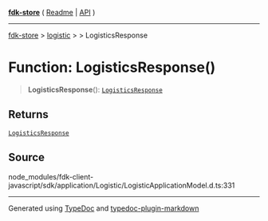 [**fdk-store**](../../../README.md) ( [Readme](../../../README.md) \| [API](../../../API.md) )

---

[fdk-store](../../../API.md) > [logistic](../../README.md) > [<internal>](../README.md) > LogisticsResponse

# Function: LogisticsResponse()

> **LogisticsResponse**(): [`LogisticsResponse`](../type-aliases/type-alias.LogisticsResponse.md)

## Returns

[`LogisticsResponse`](../type-aliases/type-alias.LogisticsResponse.md)

## Source

node_modules/fdk-client-javascript/sdk/application/Logistic/LogisticApplicationModel.d.ts:331

---

Generated using [TypeDoc](https://typedoc.org/) and [typedoc-plugin-markdown](https://www.npmjs.com/package/typedoc-plugin-markdown)
